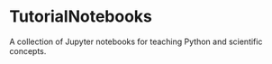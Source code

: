 # TutorialNotebooks

A collection of Jupyter notebooks for teaching Python and scientific concepts.
